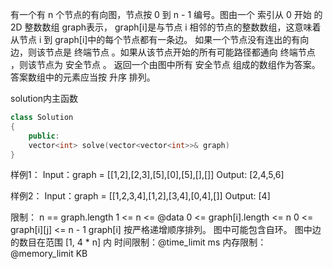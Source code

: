 有一个有 n 个节点的有向图，节点按 0 到 n - 1 编号。图由一个 索引从 0 开始 的 2D 整数数组 graph表示， graph[i]是与节点 i 相邻的节点的整数数组，这意味着从节点 i 到 graph[i]中的每个节点都有一条边。
如果一个节点没有连出的有向边，则该节点是 终端节点 。如果从该节点开始的所有可能路径都通向 终端节点 ，则该节点为 安全节点 。
返回一个由图中所有 安全节点 组成的数组作为答案。答案数组中的元素应当按 升序 排列。

solution内主函数
```cpp
class Solution
{
    public:
    vector<int> solve(vector<vector<int>>& graph)
}
```

样例1：
Input：graph = [[1,2],[2,3],[5],[0],[5],[],[]]
Output: [2,4,5,6]

样例2：
Input：graph = [[1,2,3,4],[1,2],[3,4],[0,4],[]]
Output: [4]

限制：
n == graph.length
1 <= n <= @data
0 <= graph[i].length <= n
0 <= graph[i][j] <= n - 1
graph[i] 按严格递增顺序排列。
图中可能包含自环。
图中边的数目在范围 [1, 4 * n] 内
时间限制：@time_limit ms
内存限制：@memory_limit KB